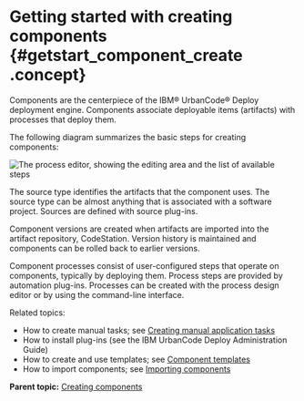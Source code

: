 # Getting started with creating components {#getstart_component_create .concept}

Components are the centerpiece of the IBM® UrbanCode® Deploy deployment engine. Components associate deployable items \(artifacts\) with processes that deploy them.

The following diagram summarizes the basic steps for creating components:

![The process editor, showing the
      editing area and the list of available steps](../images/level2-component.gif)

The source type identifies the artifacts that the component uses. The source type can be almost anything that is associated with a software project. Sources are defined with source plug-ins.

Component versions are created when artifacts are imported into the artifact repository, CodeStation. Version history is maintained and components can be rolled back to earlier versions.

Component processes consist of user-configured steps that operate on components, typically by deploying them. Process steps are provided by automation plug-ins. Processes can be created with the process design editor or by using the command-line interface.

Related topics:

-   How to create manual tasks; see [Creating manual application tasks](app_tasks_creating.md)
-   How to install plug-ins \(see the IBM UrbanCode Deploy Administration Guide\)
-   How to create and use templates; see [Component templates](comp_template.md)
-   How to import components; see [Importing components](comp_import.md)

**Parent topic:** [Creating components](../topics/comp_create.md)

